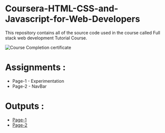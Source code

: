 # Coursera-HTML-CSS-and-Javascript-for-Web-Developers

This repository contains all of the source code used in the course called Full stack web development Tutorial Course.

![Course Completion certificate](#)


# Assignments :

* Page-1 - Experimentation 
* Page-2 - NavBar


# Outputs :

* [Page-1](https://https://hex4kt.github.io/WebDevelopment/WebPage1/index.html)
* [Page-2](https://https://hex4kt.github.io/WebDevelopment/WebPage2/index.html)
